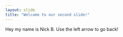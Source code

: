 ```yaml
---
layout: slide
title: "Welcome to our second slide!"
---
```

Hey my name is Nick B.
Use the left arrow to go back!
